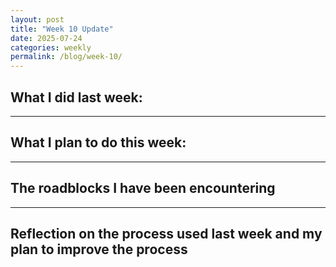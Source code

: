```yaml
---
layout: post
title: "Week 10 Update"
date: 2025-07-24
categories: weekly
permalink: /blog/week-10/
---
```

## What I did last week:


---

## What I plan to do this week:


---

## The roadblocks I have been encountering


---

## Reflection on the process used last week and my plan to improve the process
